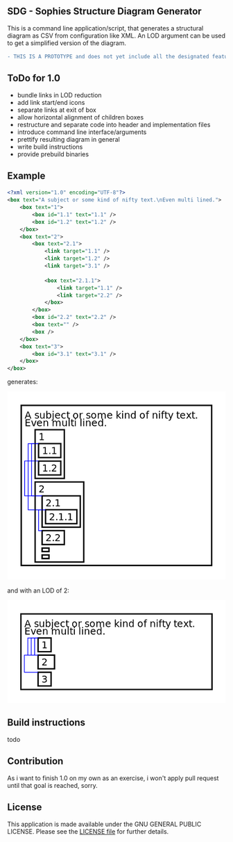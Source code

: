 ## SDG - Sophies Structure Diagram Generator

This is a command line application/script, that generates a structural diagram as CSV from configuration like XML.
An LOD argument can be used to get a simplified version of the diagram.

```diff
- THIS IS A PROTOTYPE and does not yet include all the designated features!
```

## ToDo for 1.0

- bundle links in LOD reduction
- add link start/end icons
- separate links at exit of box
- allow horizontal alignment of children boxes
- restructure and separate code into header and implementation files
- introduce command line interface/arguments
- prettify resulting diagram in general
- write build instructions
- provide prebuild binaries

## Example

```xml
<?xml version="1.0" encoding="UTF-8"?>
<box text="A subject or some kind of nifty text.\nEven multi lined.">
    <box text="1">
        <box id="1.1" text="1.1" />
        <box id="1.2" text="1.2" />
    </box>
    <box text="2">
        <box text="2.1">
            <link target="1.1" />
            <link target="1.2" />
            <link target="3.1" />

            <box text="2.1.1">
                <link target="1.1" />
                <link target="2.2" />
            </box>
        </box>
        <box id="2.2" text="2.2" />
        <box text="" />
        <box />
    </box>
    <box text="3">
        <box id="3.1" text="3.1" />
    </box>
</box>

```

generates:

![Example](example/example.svg)

and with an LOD of 2:

![Example](example/example_lod2.svg)

## Build instructions

todo

## Contribution

As i want to finish 1.0 on my own as an exercise, i won't apply pull request until that goal is reached, sorry.

## License

This application is made available under the GNU GENERAL PUBLIC LICENSE.
Please see the [LICENSE file](LICENSE) for further details.
